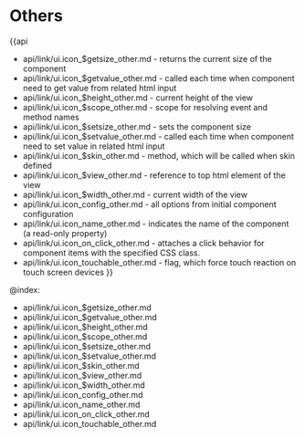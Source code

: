Others
=======

{{api
- api/link/ui.icon_$getsize_other.md - returns the current size of the component
- api/link/ui.icon_$getvalue_other.md - called each time when component need to get value from related html input
- api/link/ui.icon_$height_other.md - current height of the view
- api/link/ui.icon_$scope_other.md - scope for resolving event and method names
- api/link/ui.icon_$setsize_other.md - sets the component size
- api/link/ui.icon_$setvalue_other.md - called each time when component need to set value in related html input
- api/link/ui.icon_$skin_other.md - method, which will be called when skin defined
- api/link/ui.icon_$view_other.md - reference to top html element of the view
- api/link/ui.icon_$width_other.md - current width of the view
- api/link/ui.icon_config_other.md - all options from initial component configuration
- api/link/ui.icon_name_other.md - indicates the name of the component (a read-only property)
- api/link/ui.icon_on_click_other.md - attaches a click behavior for component items with the specified CSS class.
- api/link/ui.icon_touchable_other.md - flag, which force touch reaction on touch screen devices
}}

@index:
- api/link/ui.icon_$getsize_other.md
- api/link/ui.icon_$getvalue_other.md
- api/link/ui.icon_$height_other.md
- api/link/ui.icon_$scope_other.md
- api/link/ui.icon_$setsize_other.md
- api/link/ui.icon_$setvalue_other.md
- api/link/ui.icon_$skin_other.md
- api/link/ui.icon_$view_other.md
- api/link/ui.icon_$width_other.md
- api/link/ui.icon_config_other.md
- api/link/ui.icon_name_other.md
- api/link/ui.icon_on_click_other.md
- api/link/ui.icon_touchable_other.md


